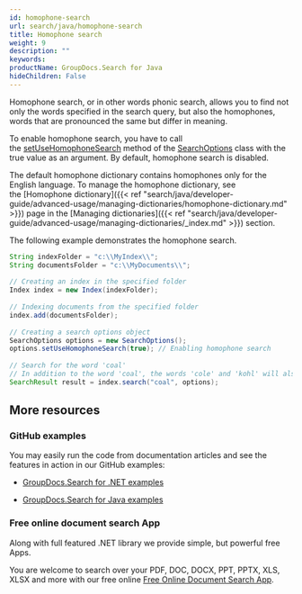 ```yaml
---
id: homophone-search
url: search/java/homophone-search
title: Homophone search
weight: 9
description: ""
keywords: 
productName: GroupDocs.Search for Java
hideChildren: False
---
```

Homophone search, or in other words phonic search, allows you to find not only the words specified in the search query, but also the homophones, words that are pronounced the same but differ in meaning.

To enable homophone search, you have to call the [setUseHomophoneSearch](https://apireference.groupdocs.com/search/java/com.groupdocs.search.options/SearchOptions#setUseHomophoneSearch(boolean)) method of the [SearchOptions](https://apireference.groupdocs.com/search/java/com.groupdocs.search.options/SearchOptions) class with the true value as an argument. By default, homophone search is disabled.

The default homophone dictionary contains homophones only for the English language. To manage the homophone dictionary, see the [Homophone dictionary]({{< ref "search/java/developer-guide/advanced-usage/managing-dictionaries/homophone-dictionary.md" >}}) page in the [Managing dictionaries]({{< ref "search/java/developer-guide/advanced-usage/managing-dictionaries/_index.md" >}}) section.

The following example demonstrates the homophone search.



```java
String indexFolder = "c:\\MyIndex\\";
String documentsFolder = "c:\\MyDocuments\\";
 
// Creating an index in the specified folder
Index index = new Index(indexFolder);
 
// Indexing documents from the specified folder
index.add(documentsFolder);
 
// Creating a search options object
SearchOptions options = new SearchOptions();
options.setUseHomophoneSearch(true); // Enabling homophone search
 
// Search for the word 'coal'
// In addition to the word 'coal', the words 'cole' and 'kohl' will also be found
SearchResult result = index.search("coal", options);
```

## More resources

### GitHub examples

You may easily run the code from documentation articles and see the features in action in our GitHub examples:

*   [GroupDocs.Search for .NET examples](https://github.com/groupdocs-search/GroupDocs.Search-for-.NET)
    
*   [GroupDocs.Search for Java examples](https://github.com/groupdocs-search/GroupDocs.Search-for-Java)
    

### Free online document search App

Along with full featured .NET library we provide simple, but powerful free Apps.

You are welcome to search over your PDF, DOC, DOCX, PPT, PPTX, XLS, XLSX and more with our free online [Free Online Document Search App](https://products.groupdocs.app/search).
